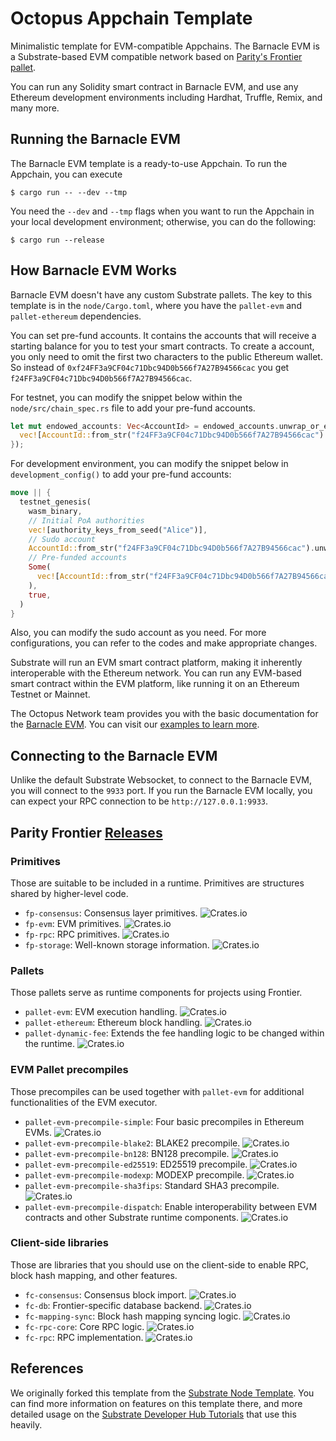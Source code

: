 # Octopus Appchain Template

Minimalistic template for EVM-compatible Appchains. The Barnacle EVM is a Substrate-based EVM compatible network based on [Parity's Frontier pallet](https://github.com/paritytech/frontier).

You can run any Solidity smart contract in Barnacle EVM, and use any Ethereum development environments including Hardhat, Truffle, Remix, and many more.

## Running the Barnacle EVM

The Barnacle EVM template is a ready-to-use Appchain. To run the Appchain, you can execute

```
$ cargo run -- --dev --tmp
```

You need the `--dev` and `--tmp` flags when you want to run the Appchain in your local development environment; otherwise, you can do the following:

```
$ cargo run --release
```

## How Barnacle EVM Works

Barnacle EVM doesn't have any custom Substrate pallets. The key to this template is in the `node/Cargo.toml`, where you have the `pallet-evm` and `pallet-ethereum` dependencies.

You can set pre-fund accounts. It contains the accounts that will receive a starting balance for you to test your smart contracts. To create a account, you only need to omit the first two characters to the public Ethereum wallet. So instead of `0xf24FF3a9CF04c71Dbc94D0b566f7A27B94566cac` you get `f24FF3a9CF04c71Dbc94D0b566f7A27B94566cac`.

For testnet, you can modify the snippet below within the `node/src/chain_spec.rs` file to add your pre-fund accounts.

```rust
let mut endowed_accounts: Vec<AccountId> = endowed_accounts.unwrap_or_else(|| {
  vec![AccountId::from_str("f24FF3a9CF04c71Dbc94D0b566f7A27B94566cac").unwrap()]
});
```
For development environment, you can modify the snippet below in `development_config()` to add your pre-fund accounts:

```rust
move || {
  testnet_genesis(
    wasm_binary,
    // Initial PoA authorities
    vec![authority_keys_from_seed("Alice")],
    // Sudo account
    AccountId::from_str("f24FF3a9CF04c71Dbc94D0b566f7A27B94566cac").unwrap(),
    // Pre-funded accounts
    Some(
      vec![AccountId::from_str("f24FF3a9CF04c71Dbc94D0b566f7A27B94566cac").unwrap()],
    ),
    true,
  )
}
```

Also, you can modify the sudo account as you need. For more configurations, you can refer to the codes and make appropriate changes.

Substrate will run an EVM smart contract platform, making it inherently interoperable with the Ethereum network. You can run any EVM-based smart contract within the EVM platform, like running it on an Ethereum Testnet or Mainnet.

The Octopus Network team provides you with the basic documentation for the [Barnacle EVM](https://docs.oct.network/guides/appchain-evm.html#evm-compatible-appchain). You can visit our [examples to learn more](docs/example/README.md#barnacle-hardhat-project-template).

## Connecting to the Barnacle EVM

Unlike the default Substrate Websocket, to connect to the Barnacle EVM, you will connect to the `9933` port. If you run the Barnacle EVM locally, you can expect your RPC connection to be `http://127.0.0.1:9933`.

## Parity Frontier [Releases](https://github.com/paritytech/frontier#releases)

### Primitives

Those are suitable to be included in a runtime. Primitives are structures shared
by higher-level code.

* `fp-consensus`: Consensus layer primitives.
  ![Crates.io](https://img.shields.io/crates/v/fp-consensus)
* `fp-evm`: EVM primitives. ![Crates.io](https://img.shields.io/crates/v/fp-evm)
* `fp-rpc`: RPC primitives. ![Crates.io](https://img.shields.io/crates/v/fp-rpc)
* `fp-storage`: Well-known storage information.
  ![Crates.io](https://img.shields.io/crates/v/fp-storage)

### Pallets

Those pallets serve as runtime components for projects using Frontier.

* `pallet-evm`: EVM execution handling.
  ![Crates.io](https://img.shields.io/crates/v/pallet-evm)
* `pallet-ethereum`: Ethereum block handling.
  ![Crates.io](https://img.shields.io/crates/v/pallet-ethereum)
* `pallet-dynamic-fee`: Extends the fee handling logic to be changed
  within the runtime.
  ![Crates.io](https://img.shields.io/crates/v/pallet-dynamic-fee)

### EVM Pallet precompiles

Those precompiles can be used together with `pallet-evm` for additional
functionalities of the EVM executor.

* `pallet-evm-precompile-simple`: Four basic precompiles in Ethereum EVMs.
  ![Crates.io](https://img.shields.io/crates/v/pallet-evm-precompile-simple)
* `pallet-evm-precompile-blake2`: BLAKE2 precompile.
  ![Crates.io](https://img.shields.io/crates/v/pallet-evm-precompile-blake2)
* `pallet-evm-precompile-bn128`: BN128 precompile.
  ![Crates.io](https://img.shields.io/crates/v/pallet-evm-precompile-bn128)
* `pallet-evm-precompile-ed25519`: ED25519 precompile.
  ![Crates.io](https://img.shields.io/crates/v/pallet-evm-precompile-ed25519)
* `pallet-evm-precompile-modexp`: MODEXP precompile.
  ![Crates.io](https://img.shields.io/crates/v/pallet-evm-precompile-modexp)
* `pallet-evm-precompile-sha3fips`: Standard SHA3 precompile.
  ![Crates.io](https://img.shields.io/crates/v/pallet-evm-precompile-sha3fips)
* `pallet-evm-precompile-dispatch`: Enable interoperability between EVM
  contracts and other Substrate runtime components.
  ![Crates.io](https://img.shields.io/crates/v/pallet-evm-precompile-dispatch)

### Client-side libraries

Those are libraries that you should use on the client-side to enable RPC, block hash
mapping, and other features.

* `fc-consensus`: Consensus block import.
  ![Crates.io](https://img.shields.io/crates/v/fc-consensus)
* `fc-db`: Frontier-specific database backend.
  ![Crates.io](https://img.shields.io/crates/v/fc-db)
* `fc-mapping-sync`: Block hash mapping syncing logic.
  ![Crates.io](https://img.shields.io/crates/v/fc-mapping-sync)
* `fc-rpc-core`: Core RPC logic.
  ![Crates.io](https://img.shields.io/crates/v/fc-rpc-core)
* `fc-rpc`: RPC implementation.
  ![Crates.io](https://img.shields.io/crates/v/fc-rpc)

## References

We originally forked this template from the
[Substrate Node Template](https://github.com/substrate-developer-hub/substrate-node-template). You
can find more information on features on this template there, and more detailed usage on the
[Substrate Developer Hub Tutorials](https://docs.substrate.io/tutorials/v3/) that use this heavily.
